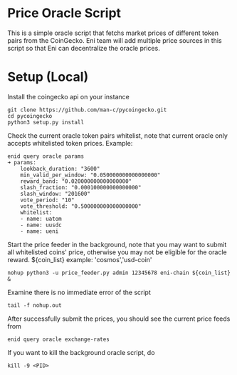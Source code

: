 # Price Oracle Script
This is a simple oracle script that fetchs market prices of different token pairs from the CoinGecko. Eni team will add multiple 
price sources in this script so that Eni can decentralize the oracle prices.

# Setup (Local)
Install the coingecko api on your instance
```
git clone https://github.com/man-c/pycoingecko.git
cd pycoingecko
python3 setup.py install
```

Check the current oracle token pairs whitelist, note that current oracle only accepts whitelisted token prices. Example:
```
enid query oracle params
➜ params:
    lookback_duration: "3600"
    min_valid_per_window: "0.050000000000000000"
    reward_band: "0.020000000000000000"
    slash_fraction: "0.000100000000000000"
    slash_window: "201600"
    vote_period: "10"
    vote_threshold: "0.500000000000000000"
    whitelist:
    - name: uatom
    - name: uusdc
    - name: ueni
```

Start the price feeder in the background, note that you may want to submit all whitelisted coins' price, otherwise you may not be eligible for the oracle reward. ${coin_list} example: 'cosmos','usd-coin'
```
nohup python3 -u price_feeder.py admin 12345678 eni-chain ${coin_list} &
```

Examine there is no immediate error of the script
```
tail -f nohup.out
```

After successfully submit the prices, you should see the current price feeds from
```
enid query oracle exchange-rates
```

If you want to kill the background oracle script, do
```
kill -9 <PID>
```